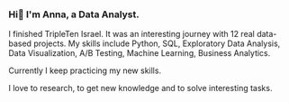 ### Hi👋 I'm Anna, a Data Analyst.


I finished TripleTen Israel. It was an interesting journey with 12 real data-based projects. My skills include Python, SQL, Exploratory Data Analysis, Data Visualization, A/B Testing, Machine Learning, Business Analytics.

Currently I keep practicing my new skills.

I love to research, to get new knowledge and to solve interesting tasks.


<!--
**AnnaMogilevskiy/AnnaMogilevskiy** is a ✨ _special_ ✨ repository because its `README.md` (this file) appears on your GitHub profile.



Here are some ideas to get you started:

- 🔭 I’m currently working on ...
- 🌱 I’m currently learning ...
- 👯 I’m looking to collaborate on ...
- 🤔 I’m looking for help with ...
- 💬 Ask me about ...
- 📫 How to reach me: ...
- 😄 Pronouns: ...
- ⚡ Fun fact: ...
-->

